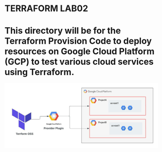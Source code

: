 # TERRAFORM LAB02
This directory will be for the Terraform Provision Code to deploy resources on Google Cloud Platform (GCP) to test various cloud services using Terraform.
=======================================================================

![image](terraform-gcp-diagram.jpg)

